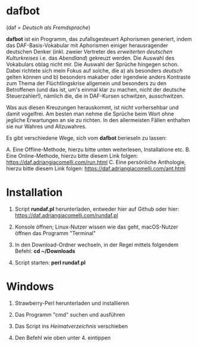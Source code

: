 # dafbot

(daf = *Deutsch als Fremdsprache*)

**dafbot** ist ein Programm, das zufallsgesteuert Aphorismen generiert, indem das DAF-Basis-Vokabular mit Aphorismen einiger herausragender deutschen Denker (inkl. zweier Vertreter des *erweiterten deutschen Kulturkreises* i.e. das *Abendland*) gekreuzt werden.
Die Auswahl des Vokabulars oblag nicht mir.
Die Auswahl der Sprüche hingegen schon. Dabei richtete sich mein Fokus auf solche, die a) als besonders *deutsch* gelten können und b) besonders makaber oder irgendwie anders Kontraste zum Thema der Flüchtlingskrise allgemein und besonders zu den Betroffenen (und das ist, um's einmal klar zu machen, nicht der deutsche Steuerzahler!), nämlich die, die in DAF-Kursen schwitzen, ausschwitzen.

Was aus diesen Kreuzungen herauskommt, ist nicht vorhersehbar und damit vogelfrei. Am besten man nehme die Sprüche beim Wort ohne jegliche Erwartungen an sie zu richten. In den allermeisten Fällen enthalten sie nur Wahres und Allzuwahres.

Es gibt verschiedene Wege, sich vom **dafbot** berieseln zu lassen:

A. Eine Offline-Methode, hierzu bitte unten weiterlesen, Installatione etc.
B. Eine Online-Methode, hierzu bitte diesem Link folgen: https://daf.adriangiacomelli.com/run.html
C. Eine persönliche Anthologie, hierzu bitte diesem Link folgen: https://daf.adriangiacomelli.com/ant.html

# Installation

1. Script **rundaf.pl** herunterladen, entweder hier auf Github oder hier: https://daf.adriangiacomelli.com/rundaf.pl

2. Konsole öffnen; Linux-Nutzer wissen wie das geht, macOS-Nutzer öffnen das Programm "Terminal"

3. In den Download-Ordner wechseln, in der Regel mittels folgendem Befehl: **cd ~/Downloads**

4. Script starten: **perl rundaf.pl**

# Windows

1. Strawberry-Perl herunterladen und installieren

2. Das Programm "cmd" suchen und ausführen

3. Das Script ins *Heimatverzeichnis* verschieben

4. Den Befehl wie oben unter 4. eintippen


